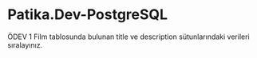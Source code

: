 # Patika.Dev-PostgreSQL
ÖDEV 1
Film tablosunda bulunan title ve description sütunlarındaki verileri sıralayınız.
